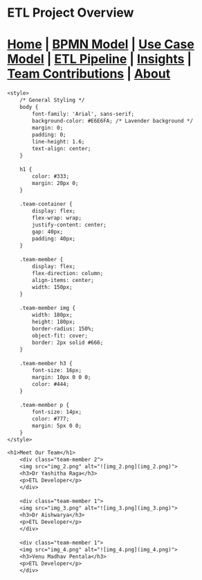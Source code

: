 # ETL Project Overview


[Home](index.md) | [BPMN Model](bpmn.md) | [Use Case Model](use_case.md) | [ETL Pipeline](etl_pipeline.md) | [Insights](insights.md) | [Team Contributions](team.md) | [About](about.md)
=======







<html lang="en">
<head>
    <meta charset="UTF-8">
    <meta name="viewport" content="width=device-width, initial-scale=1.0">
    <title>About - ETL Project</title>

    <style>
        /* General Styling */
        body {
            font-family: 'Arial', sans-serif;
            background-color: #E6E6FA; /* Lavender background */
            margin: 0;
            padding: 0;
            line-height: 1.6;
            text-align: center;
        }

        h1 {
            color: #333;
            margin: 20px 0;
        }

        .team-container {
            display: flex;
            flex-wrap: wrap;
            justify-content: center;
            gap: 40px;
            padding: 40px;
        }

        .team-member {
            display: flex;
            flex-direction: column;
            align-items: center;
            width: 150px;
        }

        .team-member img {
            width: 180px;
            height: 180px;
            border-radius: 150%;
            object-fit: cover;
            border: 2px solid #666;
        }

        .team-member h3 {
            font-size: 16px;
            margin: 10px 0 0 0;
            color: #444;
        }

        .team-member p {
            font-size: 14px;
            color: #777;
            margin: 5px 0 0;
        }
    </style>
</head>
<body>

    <h1>Meet Our Team</h1>
        <div class="team-member 2">
        <img src="img_2.png" alt="![img_2.png](img_2.png)">
        <h3>Dr Yashitha Raga</h3>
        <p>ETL Developer</p>
        </div>

        <div class="team-member 1">
        <img src="img_3.png" alt="![img_3.png](img_3.png)">
        <h3>Dr Aishwarya</h3>
        <p>ETL Developer</p>
        </div>

        <div class="team-member 1">
        <img src="img_4.png" alt="![img_4.png](img_4.png)">
        <h3>Venu Madhav Pentala</h3>
        <p>ETL Developer</p>
        </div>
</body>
</html>
